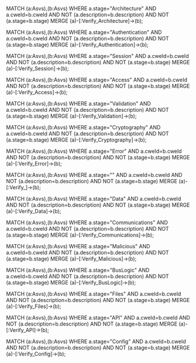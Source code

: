 
MATCH (a:Asvs),(b:Asvs) WHERE a.stage="Architecture" AND a.cweId=b.cweId AND NOT (a.description=b.description) AND NOT (a.stage=b.stage) MERGE (a)-[:Verify_Architecture]->(b);


MATCH (a:Asvs),(b:Asvs) WHERE a.stage="Authentication" AND a.cweId=b.cweId AND NOT (a.description=b.description) AND NOT (a.stage=b.stage) MERGE (a)-[:Verify_Authentication]->(b);


MATCH (a:Asvs),(b:Asvs) WHERE a.stage="Session" AND a.cweId=b.cweId AND NOT (a.description=b.description) AND NOT (a.stage=b.stage) MERGE (a)-[:Verify_Session]->(b);


MATCH (a:Asvs),(b:Asvs) WHERE a.stage="Access" AND a.cweId=b.cweId AND NOT (a.description=b.description) AND NOT (a.stage=b.stage) MERGE (a)-[:Verify_Access]->(b);


MATCH (a:Asvs),(b:Asvs) WHERE a.stage="Validation" AND a.cweId=b.cweId AND NOT (a.description=b.description) AND NOT (a.stage=b.stage) MERGE (a)-[:Verify_Validation]->(b);


MATCH (a:Asvs),(b:Asvs) WHERE a.stage="Cryptography" AND a.cweId=b.cweId AND NOT (a.description=b.description) AND NOT (a.stage=b.stage) MERGE (a)-[:Verify_Cryptography]->(b);


MATCH (a:Asvs),(b:Asvs) WHERE a.stage="Error" AND a.cweId=b.cweId AND NOT (a.description=b.description) AND NOT (a.stage=b.stage) MERGE (a)-[:Verify_Error]->(b);


MATCH (a:Asvs),(b:Asvs) WHERE a.stage="" AND a.cweId=b.cweId AND NOT (a.description=b.description) AND NOT (a.stage=b.stage) MERGE (a)-[:Verify_]->(b);


MATCH (a:Asvs),(b:Asvs) WHERE a.stage="Data" AND a.cweId=b.cweId AND NOT (a.description=b.description) AND NOT (a.stage=b.stage) MERGE (a)-[:Verify_Data]->(b);


MATCH (a:Asvs),(b:Asvs) WHERE a.stage="Communications" AND a.cweId=b.cweId AND NOT (a.description=b.description) AND NOT (a.stage=b.stage) MERGE (a)-[:Verify_Communications]->(b);


MATCH (a:Asvs),(b:Asvs) WHERE a.stage="Malicious" AND a.cweId=b.cweId AND NOT (a.description=b.description) AND NOT (a.stage=b.stage) MERGE (a)-[:Verify_Malicious]->(b);


MATCH (a:Asvs),(b:Asvs) WHERE a.stage="BusLogic" AND a.cweId=b.cweId AND NOT (a.description=b.description) AND NOT (a.stage=b.stage) MERGE (a)-[:Verify_BusLogic]->(b);


MATCH (a:Asvs),(b:Asvs) WHERE a.stage="Files" AND a.cweId=b.cweId AND NOT (a.description=b.description) AND NOT (a.stage=b.stage) MERGE (a)-[:Verify_Files]->(b);


MATCH (a:Asvs),(b:Asvs) WHERE a.stage="API" AND a.cweId=b.cweId AND NOT (a.description=b.description) AND NOT (a.stage=b.stage) MERGE (a)-[:Verify_API]->(b);

MATCH (a:Asvs),(b:Asvs) WHERE a.stage="Config" AND a.cweId=b.cweId AND NOT (a.description=b.description) AND NOT (a.stage=b.stage) MERGE (a)-[:Verify_Config]->(b);